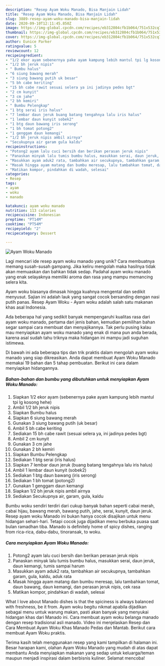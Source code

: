 ```yaml
---
description: "Resep Ayam Woku Manado, Bisa Manjain Lidah"
title: "Resep Ayam Woku Manado, Bisa Manjain Lidah"
slug: 3889-resep-ayam-woku-manado-bisa-manjain-lidah
date: 2020-09-10T12:11:45.850Z
image: https://img-global.cpcdn.com/recipes/eb312804cfb1b064/751x532cq70/ayam-woku-manado-foto-resep-utama.jpg
thumbnail: https://img-global.cpcdn.com/recipes/eb312804cfb1b064/751x532cq70/ayam-woku-manado-foto-resep-utama.jpg
cover: https://img-global.cpcdn.com/recipes/eb312804cfb1b064/751x532cq70/ayam-woku-manado-foto-resep-utama.jpg
author: Eunice Parker
ratingvalue: 5
reviewcount: 12
recipeingredient:
- "1/2 ekor ayam sebenernya pake ayam kampung lebih mantul tpi lg kosong hehe"
- "1/2 bh jeruk nipis"
- " Bumbu halus"
- "6 siung bawang merah"
- "3 siung bawang putih uk besar"
- "5 bh cabe keriting"
- "15 bh cabe rawit sesuai selera ya ini jadinya pedes bgt"
- "2 cm kunyit"
- "3 cm jahe"
- "2 bh kemiri"
- " Bumbu Pelengkap"
- "1 btg serai iris halus"
- "7 lembar daun jeruk buang batang tengahnya lalu iris halus"
- "1 lembar daun kunyit sobek2"
- "1 btg daun bawang iris serong"
- "1 bh tomat potong2"
- "1 genggam daun kemangi"
- "1/2 bh jeruk nipis ambil airnya"
- "Secukupnya air garam gula kaldu"
recipeinstructions:
- "Potong2 ayam lalu cuci bersih dan berikan perasan jeruk nipis"
- "Panaskan minyak lalu tumis bumbu halus, masukkan serai, daun jeruk, daun kemangi, tumis sampai harum"
- "Masukkan ayam aduk2 rata, tambahkan air secukupnya, tambahkan garam, gula, kaldu, aduk rata"
- "Masak hingga ayam matang dan bumbu meresap, lalu tambahkan tomat, daun bawang, daun kemangi, dan perasan jeruk nipis, cek rasa"
- "Matikan kompor, pindahkan di wadah, selesai"
categories:
- Resep
tags:
- ayam
- woku
- manado

katakunci: ayam woku manado 
nutrition: 113 calories
recipecuisine: Indonesian
preptime: "PT14M"
cooktime: "PT54M"
recipeyield: "2"
recipecategory: Dessert

---
```



![Ayam Woku Manado](https://img-global.cpcdn.com/recipes/eb312804cfb1b064/751x532cq70/ayam-woku-manado-foto-resep-utama.jpg)

Lagi mencari ide resep ayam woku manado yang unik? Cara membuatnya memang susah-susah gampang. Jika keliru mengolah maka hasilnya tidak akan memuaskan dan bahkan tidak sedap. Padahal ayam woku manado yang enak selayaknya memiliki aroma dan rasa yang mampu memancing selera kita.

Ayam woku biasanya dimasak hingga kuahnya mengental dan sedikit menyusut. Sajian ini adalah lauk yang sangat cocok bersanding dengan nasi putih panas. Resep Ayam Woku - Ayam woku adalah salah satu makanan khas asal Indonesia.

Ada beberapa hal yang sedikit banyak mempengaruhi kualitas rasa dari ayam woku manado, pertama dari jenis bahan, kemudian pemilihan bahan segar sampai cara membuat dan menyajikannya. Tak perlu pusing kalau mau menyiapkan ayam woku manado yang enak di mana pun anda berada, karena asal sudah tahu triknya maka hidangan ini mampu jadi suguhan istimewa.


Di bawah ini ada beberapa tips dan trik praktis dalam mengolah ayam woku manado yang siap dikreasikan. Anda dapat membuat Ayam Woku Manado memakai 19 bahan dan 5 tahap pembuatan. Berikut ini cara dalam menyiapkan hidangannya.

<!--inarticleads1-->

##### Bahan-bahan dan bumbu yang dibutuhkan untuk menyiapkan Ayam Woku Manado:

1. Siapkan 1/2 ekor ayam (sebenernya pake ayam kampung lebih mantul tpi lg kosong hehe)
1. Ambil 1/2 bh jeruk nipis
1. Siapkan  Bumbu halus
1. Siapkan 6 siung bawang merah
1. Gunakan 3 siung bawang putih (uk besar)
1. Ambil 5 bh cabe keriting
1. Sediakan 15 bh cabe rawit (sesuai selera ya, ini jadinya pedes bgt)
1. Ambil 2 cm kunyit
1. Gunakan 3 cm jahe
1. Gunakan 2 bh kemiri
1. Siapkan  Bumbu Pelengkap
1. Sediakan 1 btg serai (iris halus)
1. Siapkan 7 lembar daun jeruk (buang batang tengahnya lalu iris halus)
1. Ambil 1 lembar daun kunyit (sobek2)
1. Sediakan 1 btg daun bawang (iris serong)
1. Sediakan 1 bh tomat (potong2)
1. Gunakan 1 genggam daun kemangi
1. Siapkan 1/2 bh jeruk nipis ambil airnya
1. Sediakan Secukupnya air, garam, gula, kaldu


Bumbu woku sendiri terdiri dari cukup banyak bahan seperti cabai merah, cabai hijau, bawang merah, bawang putih, jahe, serai, kunyit, daun jeruk. Resep ayam woku Manado ini bukan hanya cocok disajikan untuk menu hidangan sehari-hari. Tetapi cocok juga dijadikan menu berbuka puasa saat bulan ramadhan tiba. Manado is definitely home of spicy dishes, ranging from rica-rica, dabu-dabu, tinoransak, to woku. 

<!--inarticleads2-->

##### Cara menyiapkan Ayam Woku Manado:

1. Potong2 ayam lalu cuci bersih dan berikan perasan jeruk nipis
1. Panaskan minyak lalu tumis bumbu halus, masukkan serai, daun jeruk, daun kemangi, tumis sampai harum
1. Masukkan ayam aduk2 rata, tambahkan air secukupnya, tambahkan garam, gula, kaldu, aduk rata
1. Masak hingga ayam matang dan bumbu meresap, lalu tambahkan tomat, daun bawang, daun kemangi, dan perasan jeruk nipis, cek rasa
1. Matikan kompor, pindahkan di wadah, selesai


What I love about Manado dishes is that the spiciness is always balanced with freshness, be it from. Ayam woku begitu nikmat apabila dijadikan sebagai menu untuk warung makan, pasti akan banyak yang menyukai hidangan khas dari Manado ini. Cara membuat ayam woku belanga manado dengan resep tradisional asli manado. Video ini menjelaskan Resep dan Cara Membuat Ayam Woku Khas Manado Pedas dan Mantab. Berikut cara membuat Ayam Woku praktis. 

Terima kasih telah menggunakan resep yang kami tampilkan di halaman ini. Besar harapan kami, olahan Ayam Woku Manado yang mudah di atas dapat membantu Anda menyiapkan makanan yang sedap untuk keluarga/teman maupun menjadi inspirasi dalam berbisnis kuliner. Selamat mencoba!
